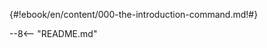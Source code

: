 {#!ebook/en/content/000-the-introduction-command.md!#}

--8<-- "README.md"

<!-- ![cover-page](ebook/en/assets/cover.jpg) -->
